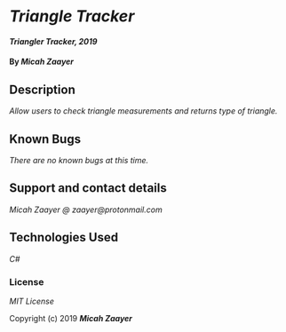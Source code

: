 # _Triangle Tracker_

#### _Triangler Tracker, 2019_

#### By _**Micah Zaayer**_

## Description

_Allow users to check triangle measurements and returns type of triangle._


## Known Bugs

_There are no known bugs at this time._

## Support and contact details

_Micah Zaayer @ zaayer@protonmail.com_

## Technologies Used

_C#_

### License

*MIT License*

Copyright (c) 2019 **_Micah Zaayer_**
